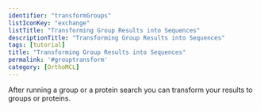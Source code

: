 ```yaml
---
identifier: "transformGroups"
listIconKey: "exchange"
listTitle: "Transforming Group Results into Sequences"
descriptionTitle: "Transforming Group Results into Sequences"
tags: [tutorial]
title: "Transforming Group Results into Sequences"
permalink: '#grouptransform'
category: [OrthoMCL]
---
```


<p> After running a group or a protein search you can transform your results to groups or proteins.</P>

